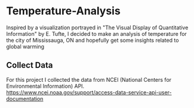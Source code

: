 # Temperature-Analysis
Inspired by a visualization portrayed in "The Visual Display of Quantitative Information" by E. Tufte, I decided to make an analysis of temperature for the city of Mississauga, ON and hopefully get some insights related to global warming

## Collect Data
For this project I collected the data from NCEI (National Centers for Environmental Information) API.  https://www.ncei.noaa.gov/support/access-data-service-api-user-documentation
